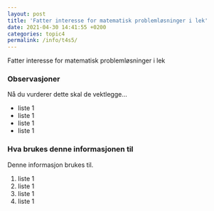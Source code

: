 ```yaml
---
layout: post
title: 'Fatter interesse for matematisk problemløsninger i lek'
date: 2021-04-30 14:41:55 +0200
categories: topic4
permalink: /info/t4s5/
---
```


Fatter interesse for matematisk problemløsninger i lek

### Observasjoner

Nå du vurderer dette skal de vektlegge...

- liste 1
- liste 1
- liste 1
- liste 1

### Hva brukes denne informasjonen til

Denne informasjon brukes til.

1. liste 1
2. liste 1
3. liste 1
4. liste 1

